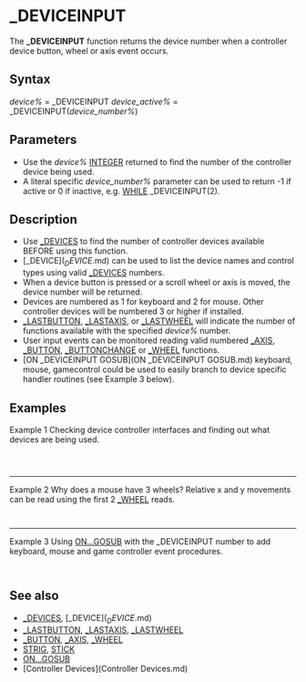 # _DEVICEINPUT

The **_DEVICEINPUT** function returns the device number when a controller device button, wheel or axis event occurs.

  

## Syntax

*device%* = _DEVICEINPUT
*device_active%* = _DEVICEINPUT(*device_number%*)
  

## Parameters

* Use the *device%* [INTEGER](INTEGER.md) returned to find the number of the controller device being used.
* A literal specific *device_number%* parameter can be used to return -1 if active or 0 if inactive, e.g. [WHILE](WHILE.md) _DEVICEINPUT(2).

  

## Description

* Use [_DEVICES](_DEVICES.md) to find the number of controller devices available BEFORE using this function.
* [_DEVICE$](_DEVICE$.md) can be used to list the device names and control types using valid [_DEVICES](_DEVICES.md) numbers.
* When a device button is pressed or a scroll wheel or axis is moved, the device number will be returned.
* Devices are numbered as 1 for keyboard and 2 for mouse. Other controller devices will be numbered 3 or higher if installed.
* [_LASTBUTTON](_LASTBUTTON.md), [_LASTAXIS](_LASTAXIS.md), or [_LASTWHEEL](_LASTWHEEL.md) will indicate the number of functions available with the specified *device%* number.
* User input events can be monitored reading valid numbered [_AXIS](_AXIS.md), [_BUTTON](_BUTTON.md), [_BUTTONCHANGE](_BUTTONCHANGE.md) or [_WHEEL](_WHEEL.md) functions.
* [ON _DEVICEINPUT GOSUB](ON _DEVICEINPUT GOSUB.md) keyboard, mouse, gamecontrol could be used to easily branch to device specific handler routines (see Example 3 below).

  

## Examples

Example 1
Checking device controller interfaces and finding out what devices are being used.

``` [FOR](FOR.md) i% = 1 [TO](TO.md) [_DEVICES](_DEVICES.md)     [PRINT](PRINT.md) [STR$](STR$.md)(i%) + ") " + [_DEVICE$](_DEVICE$.md)(i%)     [PRINT](PRINT.md) "Button:"; [_LASTBUTTON](_LASTBUTTON.md)(i%); ",Axis:"; [_LASTAXIS](_LASTAXIS.md)(i%); ",Wheel:"; [_LASTWHEEL](_LASTWHEEL.md)(i%) [NEXT](NEXT.md) i%  [PRINT](PRINT.md) [DO](DO.md)     x% = _DEVICEINPUT     [IF](IF.md) x% [THEN](THEN.md) [PRINT](PRINT.md) "Device ="; x%; [LOOP UNTIL](LOOP UNTIL.md) [INKEY$](INKEY$.md) = [CHR$](CHR$.md)(27)  [END](END.md)  
```

``` [KEYBOARD][BUTTON] Buttons: 512 Axis: 0 Wheels: 0 [MOUSE][BUTTON][AXIS][WHEEL] Buttons: 3 Axis: 2 Wheels: 3 [CONTROLLER][[NAME][Microsoft Sidewinder Precision Pro (USB)[BUTTON][AXIS] Buttons: 9 Axis: 6 Wheels: 0  Device = 2 Device = 2  
```

``` **Note**  Mouse events must be within the program screen area. Keyboard presses  are registered only when program is in focus.  
```

---

Example 2
Why does a mouse have 3 wheels? Relative x and y movements can be read using the first 2 [_WHEEL](_WHEEL.md) reads.

``` ignore% = [_MOUSEMOVEMENTX](_MOUSEMOVEMENTX.md) 'dummy call to put mouse into relative movement mode  [PRINT](PRINT.md) "Move your mouse and/or your mouse wheel (ESC to exit)"  d% = [_DEVICES](_DEVICES.md) 'always read number of devices to enable device input [DO](DO.md)     [_LIMIT](_LIMIT.md) 30 'main loop     [DO WHILE](DO WHILE.md) _DEVICEINPUT(2) 'loop only runs during a device 2 mouse event         [PRINT](PRINT.md) [_WHEEL](_WHEEL.md)(1), [_WHEEL](_WHEEL.md)(2), [_WHEEL](_WHEEL.md)(3)     [LOOP](LOOP.md) [LOOP UNTIL](LOOP UNTIL.md) [INKEY$](INKEY$.md) = [CHR$](CHR$.md)(27)  [END](END.md)  
```

``` **Explanation**  Referencing the [_MOUSEMOVEMENTX](_MOUSEMOVEMENTX.md) function hides the mouse and sets  the mouse to a relative movement mode which can be read by [_WHEEL](_WHEEL.md).  _DEVICEINPUT(2) returns -1 (true) only when the mouse is moved,  scrolled or clicked.  
```

---

Example 3
Using [ON...GOSUB](ON...GOSUB.md) with the _DEVICEINPUT number to add keyboard, mouse and game controller event procedures.

``` n% = [_DEVICES](_DEVICES.md) 'required when reading devices [PRINT](PRINT.md) "Number of devices found ="; n% [FOR](FOR.md) i% = 1 [TO](TO.md) n%     [PRINT](PRINT.md) i%; [_DEVICE$](_DEVICE$.md)(i%) '1 = keyboard, 2 = mouse, 3 = other controller, etc. [NEXT](NEXT.md) i%  [PRINT](PRINT.md) [DO](DO.md)     device% = _DEVICEINPUT     [ON](ON.md) device% [GOSUB](GOSUB.md) keyboard, mouse, controller 'must be inside program loop [LOOP UNTIL](LOOP UNTIL.md) [INKEY$](INKEY$.md) = [CHR$](CHR$.md)(27)  [END](END.md)  keyboard: [PRINT](PRINT.md) device%; "Keyboard"; [RETURN](RETURN.md)  mouse: [PRINT](PRINT.md) device%; "Mouse "; [RETURN](RETURN.md)  controller: [PRINT](PRINT.md) device%; "Game control "; [RETURN](RETURN.md)  
```

``` **Note**  [ON...GOSUB](ON...GOSUB.md) and [ON...GOTO](ON...GOTO.md) events require numerical values to match  the order of line labels listed in the event used inside loops.  
```

  

## See also

* [_DEVICES](_DEVICES.md), [_DEVICE$](_DEVICE$.md)
* [_LASTBUTTON](_LASTBUTTON.md), [_LASTAXIS](_LASTAXIS.md), [_LASTWHEEL](_LASTWHEEL.md)
* [_BUTTON](_BUTTON.md), [_AXIS](_AXIS.md), [_WHEEL](_WHEEL.md)
* [STRIG](STRIG.md), [STICK](STICK.md)
* [ON...GOSUB](ON...GOSUB.md)
* [Controller Devices](Controller Devices.md)

  
